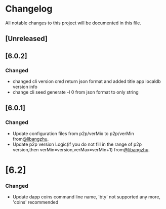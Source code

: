 # Changelog
All notable changes to this project will be documented in this file.

## [Unreleased]
## [6.0.2]
### Changed
- changed cli version cmd return json format and added title app localdb version info
- change cli seed generate -l 0 from json format to only string
## [6.0.1]
### Changed
- Update configuration files from p2p/verMix to p2p/verMin from[@libangzhu](https://github.com/libangzhu).
- Update p2p version Logic(if you do not fill in the range of p2p version,then verMin=version,verMax=verMin+1) from[@libangzhu](https://github.com/libangzhu).

# [6.2]
### Changed
- Update dapp coins command line name, 'bty' not supported any more, 'coins' recommended 

